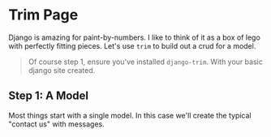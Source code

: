 # Trim Page

Django is amazing for paint-by-numbers. I like to think of it as a box of lego with perfectly fitting pieces. Let's use `trim` to build out a crud for a model.

> Of course step 1, ensure you've installed `django-trim`. With your basic django site created.


## Step 1: A Model

Most things start with a single model. In this case we'll create the typical "contact us" with messages.
